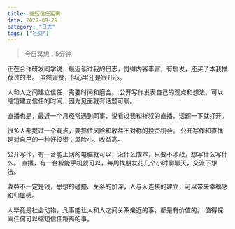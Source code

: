 ```yaml
---
title: 缩短信任距离
date: 2022-09-29
category: "日志"
tags: ["社交"]
---
```

> 今日冥想：5分钟

正在合作研发同学说，最近读过我的日志，觉得内容丰富，有启发，还买了本我推荐过的书。
虽然谬赞，但心里还是很开心。

人和人之间建立信任，需要时间和磨合。
公开写作发表自己的观点和想法，可以缩短建立信任的时间，因为见面就有话题可聊。

直播也是，最近一个月经常遇到同事，说看过我和祥叔的直播，话题一下就打开。

很多人都提过一个观点，要抓住风险和收益不对称的投资机会。
公开写作和直播是对自己的一种好投资：风险小、收益高。

公开写作，有一台能上网的电脑就可以，没什么成本，只要不涉政，想写什么写什么。
直播，有一台智能手机就可以，每周找朋友花几个小时聊聊天，交流下想法。

收益不一定是钱，思想的碰撞、关系的加深，人与人连接的建立，可以带来幸福感和归属感。

人毕竟是社会动物，凡事能让人和人之间关系亲近的事，都是有价值的。
值得探索任何可以缩短信任距离的事。
